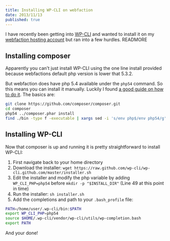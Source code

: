 ```yaml
---
title: Installing WP-CLI on webfaction
date: 2013/11/13
published: true
---
```


I have recently been getting into [WP-CLI](http://wp-cli.org) and wanted to install it on my [webfaction hosting account](http://www.webfaction.com/signup?affiliate=terminalpixl) but ran into a few hurdles.
READMORE

## Installing composer

Apparently you can't just install WP-CLI using the one line install provided because webfactions default php version is lower that 5.3.2.

But webfaction does have php 5.4 available under the `php54` command. So this means you can install it manually. Luckily I found [a good guide on how to do it](http://community.webfaction.com/questions/9839/installation-of-php-composer-for-package-management-fails#9851). The basics are:

``` bash
git clone https://github.com/composer/composer.git
cd composer
php54 ../composer.phar install
find ./bin -type f -executable | xargs sed -i 's/env php$/env php54/g'
```

## Installing WP-CLI

Now that composer is up and running it is pretty straightforward to install WP-CLI:

1. First navigate back to your home directory
2. Download the installer: `wget https://raw.github.com/wp-cli/wp-cli.github.com/master/installer.sh`
3. Edit the installer and modify the php variable by adding `WP_CLI_PHP=php54` before `mkdir -p "$INSTALL_DIR"` (Line 49 at this point in time)
4. Run the installer: `sh installer.sh`
5. Add the completions and path to your `.bash_profile` file:

``` bash
PATH=/home/user/.wp-cli/bin:$PATH
export WP_CLI_PHP=php54
source $HOME/.wp-cli/vendor/wp-cli/utils/wp-completion.bash
export PATH
```

And your done!